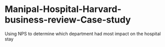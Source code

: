 # Manipal-Hospital-Harvard-business-review-Case-study
Using NPS to determine which department had most impact on the hospital stay
